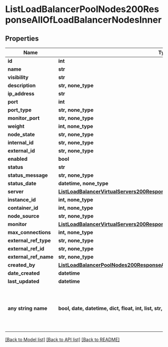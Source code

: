 # ListLoadBalancerPoolNodes200ResponseAllOfLoadBalancerNodesInner


## Properties
Name | Type | Description | Notes
------------ | ------------- | ------------- | -------------
**id** | **int** |  | [optional] 
**name** | **str** |  | [optional] 
**visibility** | **str** |  | [optional] 
**description** | **str, none_type** |  | [optional] 
**ip_address** | **str** |  | [optional] 
**port** | **int** |  | [optional] 
**port_type** | **str, none_type** |  | [optional] 
**monitor_port** | **str, none_type** |  | [optional] 
**weight** | **int, none_type** |  | [optional] 
**node_state** | **str, none_type** |  | [optional] 
**internal_id** | **str, none_type** |  | [optional] 
**external_id** | **str, none_type** |  | [optional] 
**enabled** | **bool** |  | [optional] 
**status** | **str** |  | [optional] 
**status_message** | **str, none_type** |  | [optional] 
**status_date** | **datetime, none_type** |  | [optional] 
**server** | [**ListLoadBalancerVirtualServers200ResponseAllOfLoadBalancerInstancesInnerSslCert**](ListLoadBalancerVirtualServers200ResponseAllOfLoadBalancerInstancesInnerSslCert.md) |  | [optional] 
**instance_id** | **int, none_type** |  | [optional] 
**container_id** | **int, none_type** |  | [optional] 
**node_source** | **str, none_type** |  | [optional] 
**monitor** | [**ListLoadBalancerVirtualServers200ResponseAllOfLoadBalancerInstancesInnerSslCert**](ListLoadBalancerVirtualServers200ResponseAllOfLoadBalancerInstancesInnerSslCert.md) |  | [optional] 
**max_connections** | **int, none_type** |  | [optional] 
**external_ref_type** | **str, none_type** |  | [optional] 
**external_ref_id** | **str, none_type** |  | [optional] 
**external_ref_name** | **str, none_type** |  | [optional] 
**created_by** | [**ListLoadBalancerPoolNodes200ResponseAllOfLoadBalancerNodesInnerCreatedBy**](ListLoadBalancerPoolNodes200ResponseAllOfLoadBalancerNodesInnerCreatedBy.md) |  | [optional] 
**date_created** | **datetime** |  | [optional] 
**last_updated** | **datetime** |  | [optional] 
**any string name** | **bool, date, datetime, dict, float, int, list, str, none_type** | any string name can be used but the value must be the correct type | [optional]

[[Back to Model list]](../README.md#documentation-for-models) [[Back to API list]](../README.md#documentation-for-api-endpoints) [[Back to README]](../README.md)


